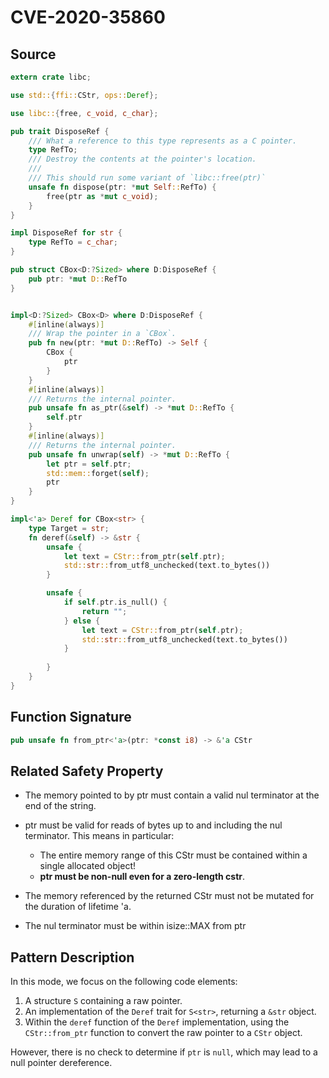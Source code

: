 # CVE-2020-35860

## Source

```rust
extern crate libc;

use std::{ffi::CStr, ops::Deref};

use libc::{free, c_void, c_char};

pub trait DisposeRef {
    /// What a reference to this type represents as a C pointer.
    type RefTo;
    /// Destroy the contents at the pointer's location.
    ///
    /// This should run some variant of `libc::free(ptr)`
    unsafe fn dispose(ptr: *mut Self::RefTo) {
        free(ptr as *mut c_void);
    }
}

impl DisposeRef for str {
    type RefTo = c_char;
}

pub struct CBox<D:?Sized> where D:DisposeRef {
    pub ptr: *mut D::RefTo
}


impl<D:?Sized> CBox<D> where D:DisposeRef {
    #[inline(always)]
    /// Wrap the pointer in a `CBox`.
    pub fn new(ptr: *mut D::RefTo) -> Self {
        CBox {
            ptr
        }
    }
    #[inline(always)]
    /// Returns the internal pointer.
    pub unsafe fn as_ptr(&self) -> *mut D::RefTo {
        self.ptr
    }
    #[inline(always)]
    /// Returns the internal pointer.
    pub unsafe fn unwrap(self) -> *mut D::RefTo {
        let ptr = self.ptr;
        std::mem::forget(self);
        ptr
    }
}

impl<'a> Deref for CBox<str> {
    type Target = str;
    fn deref(&self) -> &str {
        unsafe {
            let text = CStr::from_ptr(self.ptr);
            std::str::from_utf8_unchecked(text.to_bytes())
        }

        unsafe {
            if self.ptr.is_null() {
                return "";
            } else {
                let text = CStr::from_ptr(self.ptr);
                std::str::from_utf8_unchecked(text.to_bytes())
            }
            
        }
    }
}
```

## Function Signature

```rust
pub unsafe fn from_ptr<'a>(ptr: *const i8) -> &'a CStr
```

## Related Safety Property

- The memory pointed to by ptr must contain a valid nul terminator at the end of the string.

- ptr must be valid for reads of bytes up to and including the nul terminator. This means in particular:

  - The entire memory range of this CStr must be contained within a single allocated object!
  - **ptr must be non-null even for a zero-length cstr**.

- The memory referenced by the returned CStr must not be mutated for the duration of lifetime 'a.

- The nul terminator must be within isize::MAX from ptr

## Pattern Description

In this mode, we focus on the following code elements:
1. A structure `S` containing a raw pointer.
2. An implementation of the `Deref` trait for `S<str>`, returning a `&str` object.
3. Within the `deref` function of the `Deref` implementation, using the `CStr::from_ptr` function to convert the raw pointer to a `CStr` object.

However, there is no check to determine if `ptr` is `null`, which may lead to a null pointer dereference.


